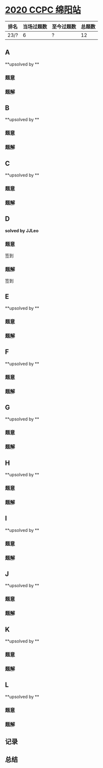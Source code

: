 # [2020 CCPC 绵阳站](https://codeforces.com/gym/102822)

| 排名 | 当场过题数 | 至今过题数 | 总题数 |
| ---- | ---------- | ---------- | ------ |
| 23/? | 6          | ?          | 12     |

## **A**

**upsolved by **

### 题意



### 题解



## **B**

**upsolved by **

### 题意



### 题解



## **C**

**upsolved by **

### 题意



### 题解



## **D**

**solved by JJLeo**

### 题意

签到

### 题解

签到

## **E**

**upsolved by **

### 题意



### 题解



## **F**

**upsolved by **

### 题意



### 题解



## **G**

**upsolved by **

### 题意



### 题解



## **H**

**upsolved by **

### 题意



### 题解



## **I**

**upsolved by **

### 题意



### 题解



## **J**

**upsolved by **

### 题意



### 题解



## **K**

**upsolved by **

### 题意



### 题解



## **L**

**upsolved by **

### 题意



### 题解



## **记录**



## **总结**

